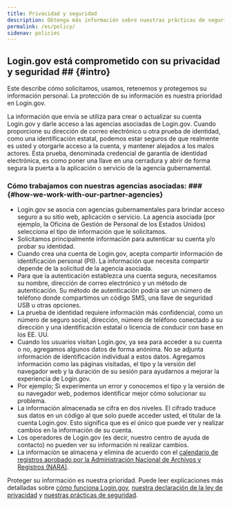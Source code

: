 ```yaml
---
title: Privacidad y seguridad
description: Obtenga más información sobre nuestras prácticas de seguridad y privacidad
permalink: /es/policy/
sidenav: policies
---
```

## Login.gov está comprometido con su privacidad y seguridad ## {#intro}

Este describe cómo solicitamos, usamos, retenemos y protegemos su información personal. La protección de su información es nuestra prioridad en Login.gov.

La información que envía se utiliza para crear o actualizar su cuenta Login.gov y darle acceso a las agencias asociadas de Login.gov. Cuando proporcione su dirección de correo electrónico u otra prueba de identidad, como una identificación estatal, podemos estar seguros de que realmente es usted y otorgarle acceso a la cuenta, y mantener alejados a los malos actores. Esta prueba, denominada credencial de garantía de identidad electrónica, es como poner una llave en una cerradura y abrir de forma segura la puerta a la aplicación o servicio de la agencia gubernamental.

###  Cómo trabajamos con nuestras agencias asociadas: ### {#how-we-work-with-our-partner-agencies}

* Login.gov se asocia con agencias gubernamentales para brindar acceso seguro a su sitio web, aplicación o servicio. La agencia asociada (por ejemplo, la Oficina de Gestión de Personal de los Estados Unidos) selecciona el tipo de información que le solicitamos.
* Solicitamos principalmente información para autenticar su cuenta y/o probar su identidad.
* Cuando crea una cuenta de Login.gov, acepta compartir información de identificación personal (PII). La información que necesita compartir depende de la solicitud de la agencia asociada.
* Para que la autenticación establezca una cuenta segura, necesitamos su nombre, dirección de correo electrónico y un método de autenticación. Su método de autenticación podría ser un número de teléfono donde compartimos un código SMS, una llave de seguridad USB u otras opciones.
* La prueba de identidad requiere información más confidencial, como un número de seguro social, dirección, número de teléfono conectado a su dirección y una identificación estatal o licencia de conducir con base en los EE. UU.
* Cuando los usuarios visitan Login.gov, ya sea para acceder a su cuenta o no, agregamos algunos datos de forma anónima. No se adjunta información de identificación individual a estos datos. Agregamos información como las páginas visitadas, el tipo y la versión del navegador web y la duración de su sesión para ayudarnos a mejorar la experiencia de Login.gov.
* Por ejemplo; Si experimenta un error y conocemos el tipo y la versión de su navegador web, podemos identificar mejor cómo solucionar su problema.
* La información almacenada se cifra en dos niveles. El cifrado traduce sus datos en un código al que solo puede acceder usted, el titular de la cuenta Login.gov. Esto significa que es el único que puede ver y realizar cambios en la información de su cuenta.
* Los operadores de Login.gov (es decir, nuestro centro de ayuda de contacto) no pueden ver su información ni realizar cambios.
* La información se almacena y elimina de acuerdo con el [calendario de registros aprobado por la Administración Nacional de Archivos y Registros (NARA)](https://www.federalregister.gov/documents/2017/01/19/2017-01174/privacy-act-of-1974-notice-of-a-new-system-of-records).

Proteger su información es nuestra prioridad. Puede leer explicaciones más detalladas sobre [cómo funciona Login.gov](/es/policy/how-does-it-work/), [nuestra declaración de la ley de privacidad](/es/policy/our-privacy-act-statement/) y [nuestras prácticas de seguridad](/es/policy/our-security-practices/).
